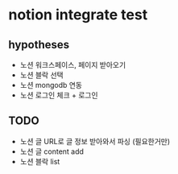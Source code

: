 # notion integrate test

## hypotheses

- 노션 워크스페이스, 페이지 받아오기
- 노션 블락 선택
- 노션 mongodb 연동
- 노션 로그인 체크 + 로그인

## TODO

- 노션 글 URL로 글 정보 받아와서 파싱 (필요한거만)
- 노션 글 content add
- 노션 블락 list
